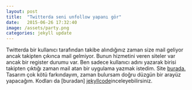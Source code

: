 ```yaml
---
layout: post
title:  "Twitterda seni unfollow yapanı gör"
date:   2015-06-26 17:32:40
image: /assets/party.png
categories: jekyll update
---
```


Twitterda bir kullanıcı tarafından takibe alındığınız zaman size mail geliyor ancak takipten çıkınca mail gelmiyor. Bunun hizmetini veren siteler var ancak bir register durumu var. Ben sadece kullanıcı adını yazarak birisi takipten çıktığı zaman mail atan bir uygulama yazmak istedim. Site [burada.][jekylltwitter] Tasarım çok kötü farkındayım, zaman bulursam doğru düzgün bir arayüz yapacağım. Kodları da [buradan] [jekyllcode]inceleyebilirsiniz.


[jekylltwitter]: http://fchecktool.appspot.com/

[jekyllcode]:https://github.com/adakarci/fchecktool